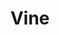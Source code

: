 ---
github: vine
logohandle: vine
sort: vine
title: Vine
website: https://vine.co/
wikipedia: https://en.wikipedia.org/wiki/Vine_(service)
---